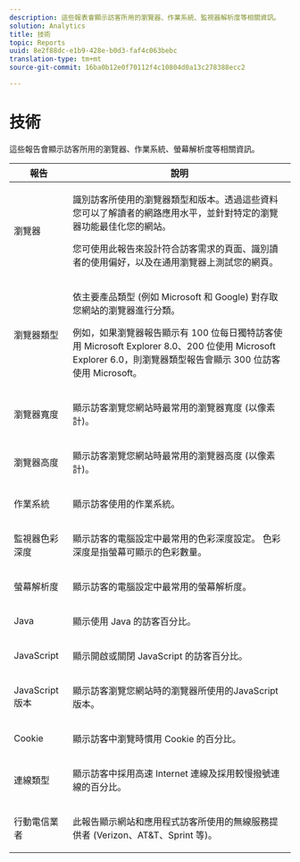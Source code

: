 ```yaml
---
description: 這些報表會顯示訪客所用的瀏覽器、作業系統、監視器解析度等相關資訊。
solution: Analytics
title: 技術
topic: Reports
uuid: 8e2f88dc-e1b9-428e-b0d3-faf4c063bebc
translation-type: tm+mt
source-git-commit: 16ba0b12e0f70112f4c10804d0a13c278388ecc2

---
```



# 技術

這些報告會顯示訪客所用的瀏覽器、作業系統、螢幕解析度等相關資訊。

<table id="table_6B55FDDC4C484766BC3817E06551E753"> 
 <thead> 
  <tr> 
   <th colname="col1" class="entry"> 報告 </th> 
   <th colname="col2" class="entry"> 說明 </th> 
  </tr> 
 </thead>
 <tbody> 
  <tr> 
   <td colname="col1"> 瀏覽器 </td> 
   <td colname="col2"> <p> 識別訪客所使用的瀏覽器類型和版本。透過這些資料您可以了解讀者的網路應用水平，並針對特定的瀏覽器功能最佳化您的網站。 </p> <p>您可使用此報告來設計符合訪客需求的頁面、識別讀者的使用偏好，以及在通用瀏覽器上測試您的網頁。 </p> </td> 
  </tr> 
  <tr> 
   <td colname="col1"> 瀏覽器類型 </td> 
   <td colname="col2"> <p> 依主要產品類型 (例如 Microsoft 和 Google) 對存取您網站的瀏覽器進行分類。 </p> <p>例如，如果<span class="wintitle">瀏覽器報告</span>顯示有 100 位每日獨特訪客使用 Microsoft Explorer 8.0、200 位使用 Microsoft Explorer 6.0，則<span class="wintitle">瀏覽器類型報告</span>會顯示 300 位訪客使用 Microsoft。 </p> </td> 
  </tr> 
  <tr> 
   <td colname="col1"> 瀏覽器寬度 </td> 
   <td colname="col2"> <p> 顯示訪客瀏覽您網站時最常用的瀏覽器寬度 (以像素計)。 </p> </td> 
  </tr> 
  <tr> 
   <td colname="col1"> 瀏覽器高度 </td> 
   <td colname="col2"> <p> 顯示訪客瀏覽您網站時最常用的瀏覽器高度 (以像素計)。 </p> </td> 
  </tr> 
  <tr> 
   <td colname="col1"> 作業系統 </td> 
   <td colname="col2"> <p> 顯示訪客使用的作業系統。 </p> </td> 
  </tr> 
  <tr> 
   <td colname="col1"> 監視器色彩深度 </td> 
   <td colname="col2"> <p> 顯示訪客的電腦設定中最常用的色彩深度設定。 色彩深度是指螢幕可顯示的色彩數量。 </p> </td> 
  </tr> 
  <tr> 
   <td colname="col1"> 螢幕解析度 </td> 
   <td colname="col2"> <p> 顯示訪客的電腦設定中最常用的螢幕解析度。 </p> </td> 
  </tr> 
  <tr> 
   <td colname="col1"> Java </td> 
   <td colname="col2"> <p> 顯示使用 Java 的訪客百分比。 </p> </td> 
  </tr> 
  <tr> 
   <td colname="col1"> JavaScript </td> 
   <td colname="col2"> <p> 顯示開啟或關閉 JavaScript 的訪客百分比。 </p> </td> 
  </tr> 
  <tr> 
   <td colname="col1"> JavaScript 版本 </td> 
   <td colname="col2"> <p> 顯示訪客瀏覽您網站時的瀏覽器所使用的JavaScript版本。 </p> </td> 
  </tr> 
  <tr> 
   <td colname="col1"> Cookie </td> 
   <td colname="col2"> <p> 顯示訪客中瀏覽時慣用 Cookie 的百分比。 </p> </td> 
  </tr> 
  <tr> 
   <td colname="col1"> 連線類型 </td> 
   <td colname="col2"> <p> 顯示訪客中採用高速 Internet 連線及採用較慢撥號連線的百分比。 </p> </td> 
  </tr> 
  <tr> 
   <td colname="col1"> 行動電信業者 </td> 
   <td colname="col2"> <p> 此報告顯示網站和應用程式訪客所使用的無線服務提供者 (Verizon、AT&amp;T、Sprint 等)。 </p> </td> 
  </tr> 
 </tbody> 
</table>

